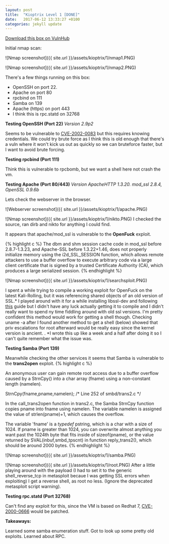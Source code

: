 ```yaml
---
layout: post
title:  "Kioptrix Level 1 [DONE]"
date:   2017-06-12 13:33:27 +0100
categories: jekyll update
---
```


[Download this box on VulnHub](https://www.vulnhub.com/entry/kioptrix-level-1-1,22/)

Initial nmap scan: 

![Nmap screenshot]({{ site.url }}/assets/kioptrix/1/nmap1.PNG)

![Nmap screenshot]({{ site.url }}/assets/kioptrix/1/nmap2.PNG)

There's a few things running on this box:

* OpenSSH on port 22.
* Apache on port 80
* rpcbind on 111
* Samba on 139
* Apache (https) on port 443
* I think this is rpc.statd on 32768 

**Testing OpenSSH (Port 22)**
*Version 2.9p2*

Seems to be vulnerable to [CVE-2002-0083](https://cve.mitre.org/cgi-bin/cvename.cgi?name=CVE-2002-0083) but this requires knowing credentials.
We could try brute force as I think this is old enough that there's a vuln where it won't kick us out as quickly so we can bruteforce faster, but I want to avoid brute forcing.

**Testing rpcbind (Port 111)**

Think this is vulnerable to rpcbomb, but we want a shell here not crash the vm.

**Testing Apache (Port 80/443)**
*Version ApacheHTTP 1.3.20. mod_ssl 2.8.4, OpenSSL 0.9.6b*

Lets check the webserver in the browser.

![Webserver screenshot]({{ site.url }}/assets/kioptrix/1/apache.PNG)

![Nmap screenshot]({{ site.url }}/assets/kioptrix/1/nikto.PNG)
I checked the source, ran dirb and nikto for anything I could find. 

It appears that apache/mod_ssl is vulnerable to the **OpenFuck** exploit.

{% highlight c %}
The dbm and shm session cache code in mod_ssl before 2.8.7-1.3.23, and
Apache-SSL before 1.3.22+1.46, does not properly initialize memory using
the i2d_SSL_SESSION function, which allows remote attackers to use a
buffer overflow to execute arbitrary code via a large client certificate
that is signed by a trusted Certificate Authority (CA), which produces
a large serialized session.
{% endhighlight %}

![Nmap screenshot]({{ site.url }}/assets/kioptrix/1/searchsploit.PNG)

I spent a while trying to compile a working exploit for OpenFuck on the latest Kali-Rolling, but it was referencing shared objects of an old version of SSL.* I played around with it for a while installing libssl-dev and following [this](https://paulsec.github.io/blog/2014/04/14/updating-openfuck-exploit/) guide but I didn't have any luck actually getting it to compile and I didn't really want to spend ny time fiddling around with old ssl versions. I'm pretty confident this method would work for getting a shell though. Checking uname -a after I found another method to get a shell (below) showed that priv escalations for root afterward would be really easy since the kernel version is ancient.
.
*I wrote this up like a week and a half after doing it so I can't quite remember what the issue was.

**Testing Samba (Port 139)**

Meanwhile checking the other services it seems that  Samba is vulnerable to the **trans2open** exploit.
{% highlight c %}

An anonymous user can gain remote root access due to a buffer overflow caused
   by a StrnCpy() into a char array (fname) using a non-constant length
   (namelen).

   StrnCpy(fname,pname,namelen);    /* Line 252 of smbd/trans2.c */

   In the call_trans2open function in trans2.c, the Samba StrnCpy function
   copies pname into fname using namelen. The variable namelen is assigned the
   value of strlen(pname)+1, which causes the overflow.

   The variable 'fname' is a _typedef_ pstring, which is a char with a size of
   1024. If pname is greater than 1024, you can overwrite almost anything you
   want past the 1024th byte that fits inside of sizeof(pname), or the value
   returned by SVAL(inbuf,smbd_tpscnt) in function reply_trans2(), which should
   be around 2000 bytes.
{% endhighlight %}

![Nmap screenshot]({{ site.url }}/assets/kioptrix/1/samba.PNG)

![Nmap screenshot]({{ site.url }}/assets/kioptrix/1/root.PNG)
After a little playing around with the payload (I had to set it to the generic shell_reverse_tcp in metasploit becaue I was getting SSL errors when exploiting)
I get a reverse shell, as root no less. (Ignore the deprecated metasploit script warning).

**Testing rpc.statd (Port 32768)**

Can't find any exploit for this, since the VM is based on Redhat 7,  [CVE-2000-0666](https://www.cvedetails.com/cve/CVE-2000-0666/) would be patched.

**Takeaways:**

Learned some samba enumeration stuff. Got to look up some pretty old exploits. Learned about RPC.
